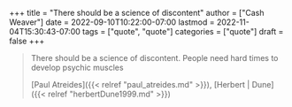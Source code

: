 +++
title = "There should be a science of discontent"
author = ["Cash Weaver"]
date = 2022-09-10T10:22:00-07:00
lastmod = 2022-11-04T15:30:43-07:00
tags = ["quote", "quote"]
categories = ["quote"]
draft = false
+++

> There should be a science of discontent. People need hard times to develop psychic muscles
>
> [Paul Atreides]({{< relref "paul_atreides.md" >}}), [Herbert | Dune]({{< relref "herbertDune1999.md" >}})
